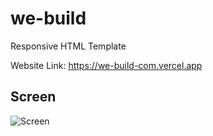 # we-build
Responsive HTML Template

Website Link: https://we-build-com.vercel.app

## Screen
![Screen](screen.png)
